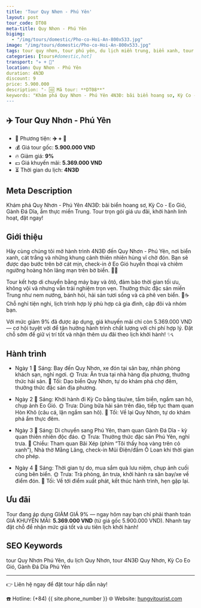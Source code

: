 ```yaml
---
title: 'Tour Quy Nhơn - Phú Yên'
layout: post
tour_code: DT08
meta-title: Quy Nhơn - Phú Yên
bigimg:
  - "/img/tours/domestic/Pho-co-Hoi-An-800x533.jpg"
image: "/img/tours/domestic/Pho-co-Hoi-An-800x533.jpg"
tags: tour quy nhơn, tour phú yên, du lịch miền trung, biển xanh, tour nội địa
categories: [tours#domestic,hot]
transport: "✈️ + 🚌"
location: Quy Nhơn - Phú Yên
duration: 4N3Đ
discount: 9
price: 5.900.000
description: "- 🆔 Mã tour: **DT08**"
keywords: "Khám phá Quy Nhơn - Phú Yên 4N3Đ: bãi biển hoang sơ, Kỳ Co - Eo Gió, Gành Đá Dĩa, ẩm thực miền Trung. Tour trọn gói giá ưu đãi, khởi hành linh hoạt, đặt ngay!"
---
```


## ✈️ Tour Quy Nhơn - Phú Yên



- 🚗 Phương tiện: **✈️ + 🚌**
- 💰 Giá tour gốc: **5.900.000 VND**
- 🔥 Giảm giá: **9%**
- 💵 Giá khuyến mãi: **5.369.000 VND**
- ⏳ Thời gian du lịch: **4N3Đ**

## Meta Description
Khám phá Quy Nhơn - Phú Yên 4N3Đ: bãi biển hoang sơ, Kỳ Co - Eo Gió, Gành Đá Dĩa, ẩm thực miền Trung. Tour trọn gói giá ưu đãi, khởi hành linh hoạt, đặt ngay!

## Giới thiệu
Hãy cùng chúng tôi mở hành trình 4N3Đ đến Quy Nhơn - Phú Yên, nơi biển xanh, cát trắng và những khung cảnh thiên nhiên hùng vĩ chờ đón. Bạn sẽ được dạo bước trên bờ cát mịn, check-in ở Eo Gió huyền thoại và chiêm ngưỡng hoàng hôn lãng mạn trên bờ biển. 🌊📸

Tour kết hợp di chuyển bằng máy bay và ôtô, đảm bảo thời gian tối ưu, không vội vã nhưng vẫn trải nghiệm trọn vẹn. Thưởng thức đặc sản miền Trung như nem nướng, bánh hỏi, hải sản tươi sống và cà phê ven biển. 🍤☕️ Chỗ nghỉ tiện nghi, lịch trình hợp lý phù hợp cả gia đình, cặp đôi và nhóm bạn.

Với mức giảm 9% đã được áp dụng, giá khuyến mãi chỉ còn 5.369.000 VND — cơ hội tuyệt vời để tận hưởng hành trình chất lượng với chi phí hợp lý. Đặt chỗ sớm để giữ vị trí tốt và nhận thêm ưu đãi theo lịch khởi hành! ✨📞

## Hành trình
- Ngày 1
  🌅 Sáng: Bay đến Quy Nhơn, xe đón tại sân bay, nhận phòng khách sạn, nghỉ ngơi.
  🌞 Trưa: Ăn trưa tại nhà hàng địa phương, thưởng thức hải sản.
  🌙 Tối: Dạo biển Quy Nhơn, tự do khám phá chợ đêm, thưởng thức đặc sản địa phương.

- Ngày 2
  🌅 Sáng: Khởi hành đi Kỳ Co bằng tàu/xe, tắm biển, ngắm san hô, chụp ảnh Eo Gió.
  🌞 Trưa: Dùng bữa hải sản trên đảo, tiếp tục tham quan Hòn Khô (câu cá, lặn ngắm san hô).
  🌙 Tối: Về lại Quy Nhơn, tự do khám phá ẩm thực đêm.

- Ngày 3
  🌅 Sáng: Di chuyển sang Phú Yên, tham quan Gành Đá Dĩa - kỳ quan thiên nhiên độc đáo.
  🌞 Trưa: Thưởng thức đặc sản Phú Yên, nghỉ trưa.
  🌙 Chiều: Tham quan Bãi Xép (phim “Tôi thấy hoa vàng trên cỏ xanh”), Nhà thờ Mằng Lăng, check-in Mũi Điện/đầm Ô Loan khi thời gian cho phép.

- Ngày 4
  🌅 Sáng: Thời gian tự do, mua sắm quà lưu niệm, chụp ảnh cuối cùng bên biển.
  🌞 Trưa: Trả phòng, ăn trưa, khởi hành ra sân bay/xe về điểm đón.
  🌙 Tối: Về tới điểm xuất phát, kết thúc hành trình, hẹn gặp lại.

## Ưu đãi
Tour đang áp dụng GIẢM GIÁ 9% — ngay hôm nay bạn chỉ phải thanh toán GIÁ KHUYẾN MÃI: **5.369.000 VND** (từ giá gốc 5.900.000 VND). Nhanh tay đặt chỗ để nhận mức giá tốt và ưu tiên lịch khởi hành!

## SEO Keywords
tour Quy Nhơn Phú Yên, du lịch Quy Nhơn, tour 4N3Đ Quy Nhơn, Kỳ Co Eo Gió, Gành Đá Dĩa Phú Yên

---

👉 Liên hệ ngay để đặt tour hấp dẫn này!

☎️ Hotline: (+84) {{ site.phone_number }}
🌐 Website: [hungvitourist.com](https://hungvitourist.com)

